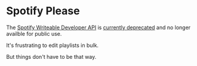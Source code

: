 # Spotify Please

The [Spotify Writeable Developer API](https://developer.spotify.com/documentation/web-api) is [currently deprecated](https://www.reddit.com/r/truespotify/comments/1h2ifec/spotifys_new_api_terms_are_a_major_blow_to/) and no longer availble for public use.

It's frustrating to edit playlists in bulk.

But things don't have to be that way.